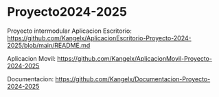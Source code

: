 # Proyecto2024-2025
Proyecto intermodular
Aplicacion Escritorio: https://github.com/Kangelx/AplicacionEscritorio-Proyecto-2024-2025/blob/main/README.md

Aplicacion Movil: https://github.com/Kangelx/AplicacionMovil-Proyecto-2024-2025

Documentacion: https://github.com/Kangelx/Documentacion-Proyecto-2024-2025
